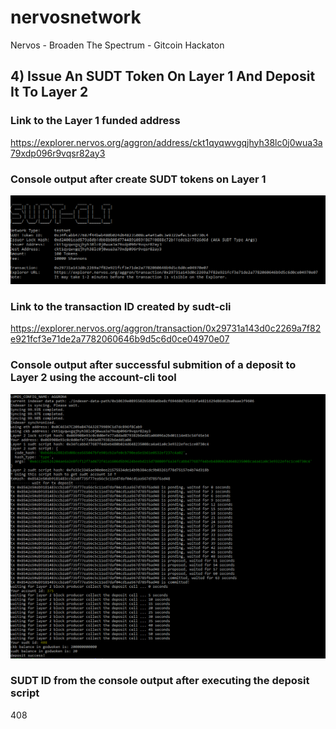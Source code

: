 # nervosnetwork
Nervos - Broaden The Spectrum - Gitcoin Hackaton

## 4) Issue An SUDT Token On Layer 1 And Deposit It To Layer 2

### Link to the Layer 1 funded address
https://explorer.nervos.org/aggron/address/ckt1qyqwvgqjhyh38lc0j0wua3a79xdp096r9vqsr82ay3

### Console output after create SUDT tokens on Layer 1
![Console](task_04_02_Console.png?raw=true)

### Link to the transaction ID created by sudt-cli
https://explorer.nervos.org/aggron/transaction/0x29731a143d0c2269a7f82e921fcf3e71de2a7782060646b9d5c6d0ce04970e07

### Console output after successful submition of a deposit to Layer 2 using the account-cli tool
![Console](task_04_04_Console.png?raw=true)

### SUDT ID from the console output after executing the deposit script
408
